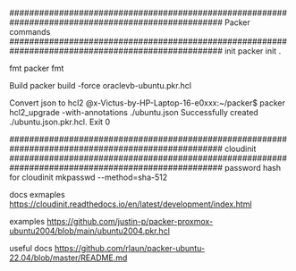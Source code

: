 ###################################################################################################
Packer commands
###################################################################################################
init
packer init .

fmt
packer fmt 

Build
packer build -force oraclevb-ubuntu.pkr.hcl

Convert json to hcl2
@x-Victus-by-HP-Laptop-16-e0xxx:~/packer$ packer hcl2_upgrade -with-annotations ./ubuntu.json
Successfully created ./ubuntu.json.pkr.hcl. Exit 0

###################################################################################################
cloudinit
###################################################################################################
password hash for cloudinit
mkpasswd --method=sha-512

docs exmaples
https://cloudinit.readthedocs.io/en/latest/development/index.html

examples
https://github.com/justin-p/packer-proxmox-ubuntu2004/blob/main/ubuntu2004.pkr.hcl

useful docs
https://github.com/rlaun/packer-ubuntu-22.04/blob/master/README.md


